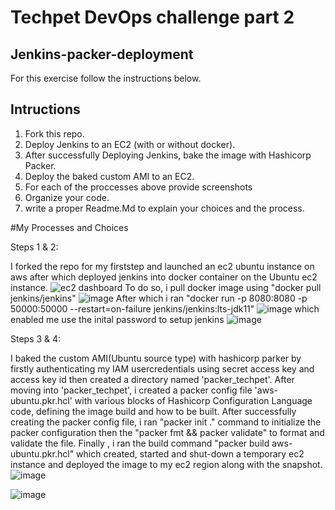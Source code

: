 ﻿# Techpet DevOps challenge part 2
## Jenkins-packer-deployment
For this exercise follow the instructions below.
## Intructions
1. Fork this repo.
2. Deploy Jenkins to an EC2 (with or without docker).
3. After successfully Deploying Jenkins, bake the image with Hashicorp Packer.
4. Deploy the baked custom AMI to an EC2.
5. For each of the proccesses above provide screenshots
6. Organize your code.
7. write a proper Readme.Md to explain your choices and the process.

#My Processes and Choices

Steps 1 & 2:

I forked the repo for my firststep and launched an ec2 ubuntu instance on aws after which deployed jenkins into docker container on the Ubuntu ec2 instance.
![ec2 dashboard](https://user-images.githubusercontent.com/78386380/173275387-c90702e9-c190-4f8c-81a4-4935d786ba04.PNG)
To do so, i pull docker image using "docker pull jenkins/jenkins" ![image](https://user-images.githubusercontent.com/78386380/173279004-fa5fc23f-d076-4601-a649-ab86e3ffd9ed.png)
After which i ran "docker run -p 8080:8080 -p 50000:50000 --restart=on-failure jenkins/jenkins:lts-jdk11" ![image](https://user-images.githubusercontent.com/78386380/173279335-ad4c325c-9993-4b88-9911-cf1c4cda50a5.png) which enabled me use the inital password to setup jenkins ![image](https://user-images.githubusercontent.com/78386380/173279469-06968924-f030-42f3-ab78-0f1c68624b91.png)

Steps 3 & 4:

I baked the custom AMI(Ubuntu source type) with hashicorp parker by firstly authenticating my IAM usercredentials using secret access key and access key id then created a directory named 'packer_techpet'. After moving into 'packer_techpet', i created a packer config file 'aws-ubuntu.pkr.hcl' with various blocks of Hashicorp Configuration Language code, defining the image build and how to be built. After successfully creating the packer config file, i ran "packer init ." command to initialize the packer configuration then the "packer fmt && packer validate" to format and validate the file. Finally , i ran the build command "packer build aws-ubuntu.pkr.hcl" which created, started and shut-down a temporary ec2 instance and deployed the image to my ec2 region along with the snapshot.
![image](https://user-images.githubusercontent.com/78386380/173683308-cf330fd0-1ca8-41eb-840c-788e04fb4885.png)

![image](https://user-images.githubusercontent.com/78386380/173683659-5559fd90-77fb-4296-93b3-60ff303e1220.png)
